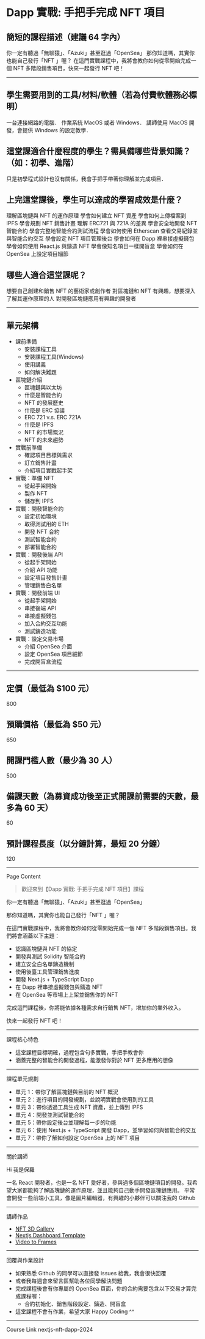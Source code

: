 # Dapp 實戰: 手把手完成 NFT 項目

## 簡短的課程描述（建議 64 字內）

你一定有聽過「無聊猿」、「Azuki」甚至逛過「OpenSea」
那你知道嗎，其實你也能自己發行「NFT 」喔？
在這門實戰課程中，我將會教你如何從零開始完成一個 NFT 多階段銷售項目，快來一起發行 NFT 吧！

---

## 學生需要用到的工具/材料/軟體（若為付費軟體務必標明）

一台連接網路的電腦．
作業系統 MacOS 或者 Windows．
講師使用 MacOS 開發，會提供 Windows 的設定教學．

## 這堂課適合什麼程度的學生？需具備哪些背景知識？（如：初學、進階）

只是初學程式設計也沒有關係，我會手把手帶著你理解並完成項目．

## 上完這堂課後，學生可以達成的學習成效是什麼？

理解區塊鏈與 NFT 的運作原理
學會如何建立 NFT 資產
學會如何上傳檔案到 IPFS
學會規劃 NFT 銷售計畫
理解 ERC721 與 721A 的差異
學會安全地開發 NFT 智能合約
學會完整地智能合約測試流程
學會如何使用 Etherscan 查看交易紀錄並與智能合約交互
學會設定 NFT 項目管理後台
學會如何在 Dapp 裡串接虛擬錢包
學會如何使用 React.js 與鑄造 NFT
學會像知名項目一樣開盲盒
學會如何在 OpenSea 上設定項目細節

## 哪些人適合這堂課呢？

想要自己創建和銷售 NFT 的藝術家或創作者
對區塊鏈和 NFT 有興趣，想要深入了解其運作原理的人
對開發區塊鏈應用有興趣的開發者

---

## 單元架構

- 課前準備
  - 安裝課程工具
  - 安裝課程工具(Windows)
  - 使用講義
  - 如何解決難題
- 區塊鏈介紹
  - 區塊鏈與以太坊
  - 什麼是智能合約
  - NFT 的發展歷史
  - 什麼是 ERC 協議
  - ERC 721 v.s. ERC 721A
  - 什麼是 IPFS
  - NFT 的市場慨況
  - NFT 的未來趨勢
- 實戰前準備
  - 確認項目目標與需求
  - 訂立銷售計畫
  - 介紹項目實戰起手架
- 實戰：準備 NFT
  - 從起手架開始
  - 製作 NFT
  - 儲存到 IPFS
- 實戰：開發智能合約
  - 設定初始環境
  - 取得測試用的 ETH
  - 開發 NFT 合約
  - 測試智能合約
  - 部署智能合約
- 實戰：開發後端 API
  - 從起手架開始
  - 介紹 API 功能
  - 設定項目發售計畫
  - 管理銷售白名單
- 實戰：開發前端 UI
  - 從起手架開始
  - 串接後端 API
  - 串接虛擬錢包
  - 加入合約交互功能
  - 測試鑄造功能
- 實戰：設定交易市場
  - 介紹 OpenSea 介面
  - 設定 OpenSea 項目細節
  - 完成開盲盒流程

---

## 定價（最低為 $100 元）

800

## 預購價格（最低為 $50 元）

650

## 開課門檻人數（最少為 30 人）

500

## 備課天數（為募資成功後至正式開課前需要的天數，最多為 60 天）

60

## 預計課程長度（以分鐘計算，最短 20 分鐘）

120

---

Page Content

> 歡迎來到【Dapp 實戰: 手把手完成 NFT 項目】課程

你一定有聽過「無聊猿」、「Azuki」甚至逛過「OpenSea」

那你知道嗎，其實你也能自己發行「NFT 」喔？

在這門實戰課程中，我將會教你如何從零開始完成一個 NFT 多階段銷售項目。我們將會涵蓋以下主題：

- 認識區塊鏈與 NFT 的協定
- 開發與測試 Solidity 智能合約
- 建立安全白名單鑄造機制
- 使用後臺工具管理銷售進度
- 開發 Next.js + TypeScript Dapp
- 在 Dapp 裡串接虛擬錢包與鑄造 NFT
- 在 OpenSea 等市場上上架並銷售你的 NFT

完成這門課程後，你將能依據各種需求自行銷售 NFT，增加你的業外收入。

快來一起發行 NFT 吧！

---

課程核心特色

- 這堂課程目標明確，過程包含句多實戰，手把手教會你
- 涵蓋完整的智能合約開發過程，能激發你對於 NFT 更多應用的想像

---

課程單元規劃

- 單元 1：帶你了解區塊鏈與目前的 NFT 概況
- 單元 2：進行項目的開發規劃，並說明實戰會使用到的工具
- 單元 3：帶你透過工具生成 NFT 資產，並上傳到 IPFS
- 單元 4：開發並測試智能合約
- 單元 5：帶你設定後台並理解每一步的功能
- 單元 6：使用 Next.js + TypeScript 開發 Dapp，並學習如何與智能合約交互
- 單元 7：帶你了解如何設定 OpenSea 上的 NFT 項目

---

關於講師

Hi 我是保羅

一名 React 開發者，也是一名 NFT 愛好者，參與過多個區塊鏈項目的開發。我希望大家都能夠了解區塊鏈的運作原理，並且能夠自己動手開發區塊鏈應用。
平常會開發一些前端小工具，像是圖片編輯器，有興趣的小夥伴可以關注我的 Github

---

講師作品

- [NFT 3D Gallery](https://github.com/PSheon/Media-Gallery-Frontend)
- [Nextjs Dashboard Template](https://github.com/PSheon/nextjs-dashboard-template)
- [Video to Frames](https://github.com/PSheon/video-to-frames)

---

回覆與作業設計

- 如果熟悉 Github 的同學可以直接發 issues 給我，我會很快回覆
- 或者我每週會來留言區幫助各位同學解決問題
- 完成課程後會有你專屬的 OpenSea 頁面，你的合約需要包含以下交易才算完成課程喔：
  - 合約初始化、銷售階段設定、鑄造、開盲盒
- 這堂課程不會有作業，希望大家 Happy Coding ^^

---

Course Link
nextjs-nft-dapp-2024
